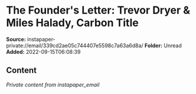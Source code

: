 # The Founder's Letter: Trevor Dryer & Miles Halady, Carbon Title

**Source:** instapaper-private://email/339cd2ae05c744407e5598c7a63a6d8a/
**Folder:** Unread
**Added:** 2022-09-15T06:08:39




## Content
*Private content from instapaper_email*
